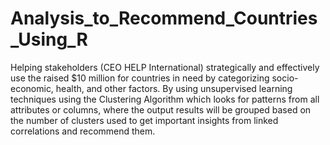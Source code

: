 # Analysis_to_Recommend_Countries_Using_R

Helping stakeholders (CEO HELP International) strategically and effectively use the raised $10 million for countries in need by categorizing socio-economic, health, and other factors. By using unsupervised learning techniques using the Clustering Algorithm which looks for patterns from all attributes or columns, where the output results will be grouped based on the number of clusters used to get important insights from linked correlations and recommend them.
